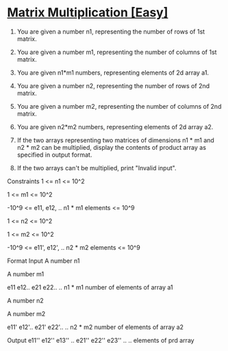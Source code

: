 # [Matrix Multiplication [Easy]](https://nados.io/question/matrix-multiplication)

1. You are given a number n1, representing the number of rows of 1st matrix.

2. You are given a number m1, representing the number of columns of 1st matrix.

3. You are given n1*m1 numbers, representing elements of 2d array a1.

4. You are given a number n2, representing the number of rows of 2nd matrix.

5. You are given a number m2, representing the number of columns of 2nd matrix.

6. You are given n2*m2 numbers, representing elements of 2d array a2.

7. If the two arrays representing two matrices of dimensions n1 * m1 and n2 * m2 can be multiplied, display the contents of product array as specified in output format.

8. If the two arrays can't be multiplied, print "Invalid input".


Constraints
1 <= n1 <= 10^2

1 <= m1 <= 10^2

-10^9 <= e11, e12, .. n1 * m1 elements <= 10^9

1 <= n2 <= 10^2

1 <= m2 <= 10^2

-10^9 <= e11', e12', .. n2 * m2 elements <= 10^9


Format
Input
A number n1

A number m1

e11 e12.. e21 e22.. .. n1 * m1 number of elements of array a1

A number n2

A number m2

e11' e12'.. e21' e22'.. .. n2 * m2 number of elements of array a2


Output
e11'' e12'' e13'' .. e21'' e22'' e23'' .. .. elements of prd array

